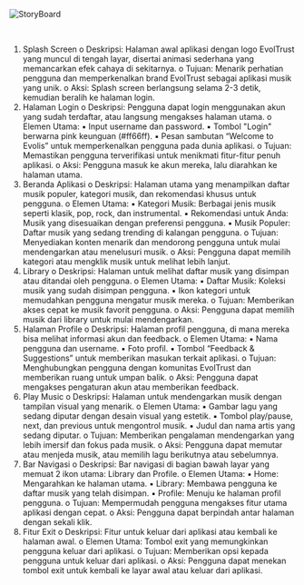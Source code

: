 ![StoryBoard](https://github.com/user-attachments/assets/72677991-7dd0-402e-91d3-7642be041e64)


<br>

1. Splash Screen 
o Deskripsi: Halaman awal aplikasi dengan logo EvolTrust yang muncul 
di tengah layar, disertai animasi sederhana yang memancarkan efek 
cahaya di sekitarnya. 
o Tujuan: Menarik perhatian pengguna dan memperkenalkan brand 
EvolTrust sebagai aplikasi musik yang unik. 
o Aksi: Splash screen berlangsung selama 2-3 detik, kemudian beralih 
ke halaman login. 
2. Halaman Login 
o Deskripsi: Pengguna dapat login menggunakan akun yang sudah 
terdaftar, atau langsung mengakses halaman utama. 
o Elemen Utama: 
▪ Input username dan password. 
▪ Tombol "Login" berwarna pink keunguan (#ff66ff). 
▪ Pesan sambutan “Welcome to Evolis” untuk memperkenalkan 
pengguna pada dunia aplikasi. 
o Tujuan: Memastikan pengguna terverifikasi untuk menikmati fitur-fitur 
penuh aplikasi. 
o Aksi: Pengguna masuk ke akun mereka, lalu diarahkan ke halaman 
utama. 
3. Beranda Aplikasi 
o Deskripsi: Halaman utama yang menampilkan daftar musik populer, 
kategori musik, dan rekomendasi khusus untuk pengguna. 
o Elemen Utama: 
▪ Kategori Musik: Berbagai jenis musik seperti klasik, pop, rock, 
dan instrumental. 
▪ Rekomendasi untuk Anda: Musik yang disesuaikan dengan 
preferensi pengguna. 
▪ Musik Populer: Daftar musik yang sedang trending di kalangan 
pengguna. 
o Tujuan: Menyediakan konten menarik dan mendorong pengguna untuk 
mulai mendengarkan atau menelusuri musik. 
o Aksi: Pengguna dapat memilih kategori atau mengklik musik untuk 
melihat lebih lanjut. 
4. Library 
o Deskripsi: Halaman untuk melihat daftar musik yang disimpan atau 
ditandai oleh pengguna. 
o Elemen Utama: 
▪ Daftar Musik: Koleksi musik yang sudah disimpan pengguna. 
▪ Ikon kategori untuk memudahkan pengguna mengatur musik 
mereka. 
o Tujuan: Memberikan akses cepat ke musik favorit pengguna. 
o Aksi: Pengguna dapat memilih musik dari library untuk mulai 
mendengarkan. 
5. Halaman Profile 
o Deskripsi: Halaman profil pengguna, di mana mereka bisa melihat 
informasi akun dan feedback. 
o Elemen Utama: 
▪ Nama pengguna dan username. 
▪ Foto profil. 
▪ Tombol “Feedback & Suggestions” untuk memberikan masukan 
terkait aplikasi. 
o Tujuan: Menghubungkan pengguna dengan komunitas EvolTrust dan 
memberikan ruang untuk umpan balik. 
o Aksi: Pengguna dapat mengakses pengaturan akun atau memberikan 
feedback. 
6. Play Music 
o Deskripsi: Halaman untuk mendengarkan musik dengan tampilan 
visual yang menarik. 
o Elemen Utama: 
▪ Gambar lagu yang sedang diputar dengan desain visual yang 
estetik. 
▪ Tombol play/pause, next, dan previous untuk mengontrol musik. 
▪ Judul dan nama artis yang sedang diputar. 
o Tujuan: Memberikan pengalaman mendengarkan yang lebih imersif 
dan fokus pada musik. 
o Aksi: Pengguna dapat memutar atau menjeda musik, atau memilih 
lagu berikutnya atau sebelumnya. 
7. Bar Navigasi 
o Deskripsi: Bar navigasi di bagian bawah layar yang memuat 2 ikon 
utama: Library dan Profile. 
o Elemen Utama: 
▪ Home: Mengarahkan ke halaman utama. 
▪ Library: Membawa pengguna ke daftar musik yang telah 
disimpan. 
▪ Profile: Menuju ke halaman profil pengguna. 
o Tujuan: Mempermudah pengguna mengakses fitur utama aplikasi 
dengan cepat. 
o Aksi: Pengguna dapat berpindah antar halaman dengan sekali klik. 
8. Fitur Exit 
o Deskripsi: Fitur untuk keluar dari aplikasi atau kembali ke halaman 
awal. 
o Elemen Utama: Tombol exit yang memungkinkan pengguna keluar 
dari aplikasi. 
o Tujuan: Memberikan opsi kepada pengguna untuk keluar dari aplikasi. 
o Aksi: Pengguna dapat menekan tombol exit untuk kembali ke layar 
awal atau keluar dari aplikasi.
